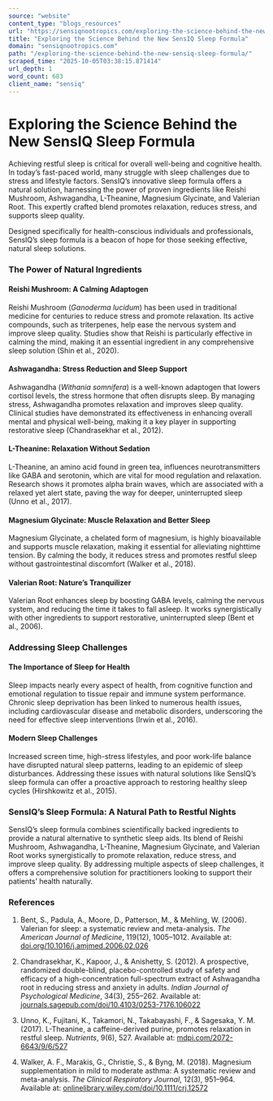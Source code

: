 ```yaml
---
source: "website"
content_type: "blogs_resources"
url: "https://sensiqnootropics.com/exploring-the-science-behind-the-new-sensiq-sleep-formula/"
title: "Exploring the Science Behind the New SensIQ Sleep Formula"
domain: "sensiqnootropics.com"
path: "/exploring-the-science-behind-the-new-sensiq-sleep-formula/"
scraped_time: "2025-10-05T03:38:15.871414"
url_depth: 1
word_count: 683
client_name: "sensiq"
---
```


# Exploring the Science Behind the New SensIQ Sleep Formula

Achieving restful sleep is critical for overall well-being and cognitive health. In today’s fast-paced world, many struggle with sleep challenges due to stress and lifestyle factors. SensIQ’s innovative sleep formula offers a natural solution, harnessing the power of proven ingredients like Reishi Mushroom, Ashwagandha, L-Theanine, Magnesium Glycinate, and Valerian Root. This expertly crafted blend promotes relaxation, reduces stress, and supports sleep quality.

Designed specifically for health-conscious individuals and professionals, SensIQ’s sleep formula is a beacon of hope for those seeking effective, natural sleep solutions.

### The Power of Natural Ingredients

#### Reishi Mushroom: A Calming Adaptogen

Reishi Mushroom (_Ganoderma lucidum_) has been used in traditional medicine for centuries to reduce stress and promote relaxation. Its active compounds, such as triterpenes, help ease the nervous system and improve sleep quality. Studies show that Reishi is particularly effective in calming the mind, making it an essential ingredient in any comprehensive sleep solution (Shin et al., 2020).

#### Ashwagandha: Stress Reduction and Sleep Support

Ashwagandha (_Withania somnifera_) is a well-known adaptogen that lowers cortisol levels, the stress hormone that often disrupts sleep. By managing stress, Ashwagandha promotes relaxation and improves sleep quality. Clinical studies have demonstrated its effectiveness in enhancing overall mental and physical well-being, making it a key player in supporting restorative sleep (Chandrasekhar et al., 2012).

#### L-Theanine: Relaxation Without Sedation

L-Theanine, an amino acid found in green tea, influences neurotransmitters like GABA and serotonin, which are vital for mood regulation and relaxation. Research shows it promotes alpha brain waves, which are associated with a relaxed yet alert state, paving the way for deeper, uninterrupted sleep (Unno et al., 2017).

#### Magnesium Glycinate: Muscle Relaxation and Better Sleep

Magnesium Glycinate, a chelated form of magnesium, is highly bioavailable and supports muscle relaxation, making it essential for alleviating nighttime tension. By calming the body, it reduces stress and promotes restful sleep without gastrointestinal discomfort (Walker et al., 2018).

#### Valerian Root: Nature’s Tranquilizer

Valerian Root enhances sleep by boosting GABA levels, calming the nervous system, and reducing the time it takes to fall asleep. It works synergistically with other ingredients to support restorative, uninterrupted sleep (Bent et al., 2006).

### Addressing Sleep Challenges

#### The Importance of Sleep for Health

Sleep impacts nearly every aspect of health, from cognitive function and emotional regulation to tissue repair and immune system performance. Chronic sleep deprivation has been linked to numerous health issues, including cardiovascular disease and metabolic disorders, underscoring the need for effective sleep interventions (Irwin et al., 2016).

#### Modern Sleep Challenges

Increased screen time, high-stress lifestyles, and poor work-life balance have disrupted natural sleep patterns, leading to an epidemic of sleep disturbances. Addressing these issues with natural solutions like SensIQ’s sleep formula can offer a proactive approach to restoring healthy sleep cycles (Hirshkowitz et al., 2015).

### SensIQ’s Sleep Formula: A Natural Path to Restful Nights

SensIQ’s sleep formula combines scientifically backed ingredients to provide a natural alternative to synthetic sleep aids. Its blend of Reishi Mushroom, Ashwagandha, L-Theanine, Magnesium Glycinate, and Valerian Root works synergistically to promote relaxation, reduce stress, and improve sleep quality. By addressing multiple aspects of sleep challenges, it offers a comprehensive solution for practitioners looking to support their patients’ health naturally.

### References

1.  Bent, S., Padula, A., Moore, D., Patterson, M., & Mehling, W. (2006). Valerian for sleep: a systematic review and meta-analysis. _The American Journal of Medicine_, 119(12), 1005–1012. Available at: [doi.org/10.1016/j.amjmed.2006.02.026](https://doi.org/10.1016/j.amjmed.2006.02.026)

2.  Chandrasekhar, K., Kapoor, J., & Anishetty, S. (2012). A prospective, randomized double-blind, placebo-controlled study of safety and efficacy of a high-concentration full-spectrum extract of Ashwagandha root in reducing stress and anxiety in adults. _Indian Journal of Psychological Medicine_, 34(3), 255–262. Available at: [journals.sagepub.com/doi/10.4103/0253-7176.106022](https://journals.sagepub.com/doi/10.4103/0253-7176.106022)

3.  Unno, K., Fujitani, K., Takamori, N., Takabayashi, F., & Sagesaka, Y. M. (2017). L-Theanine, a caffeine-derived purine, promotes relaxation in restful sleep. _Nutrients_, 9(6), 527. Available at: [mdpi.com/2072-6643/9/6/527](https://www.mdpi.com/2072-6643/9/6/527)

4.  Walker, A. F., Marakis, G., Christie, S., & Byng, M. (2018). Magnesium supplementation in mild to moderate asthma: A systematic review and meta-analysis. _The Clinical Respiratory Journal_, 12(3), 951–964. Available at: [onlinelibrary.wiley.com/doi/10.1111/crj.12572](https://onlinelibrary.wiley.com/doi/10.1111/crj.12572)